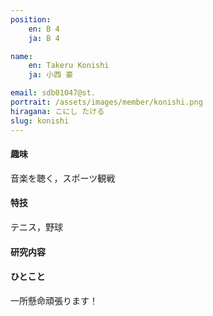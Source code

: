 ```yaml
---
position:
    en: B 4
    ja: B 4

name:
    en: Takeru Konishi
    ja: 小西 豪

email: sdb01047@st.
portrait: /assets/images/member/konishi.png
hiragana: こにし たける
slug: konishi
---
```


#### 趣味
音楽を聴く，スポーツ観戦
#### 特技
テニス，野球
#### 研究内容

#### ひとこと
一所懸命頑張ります！
